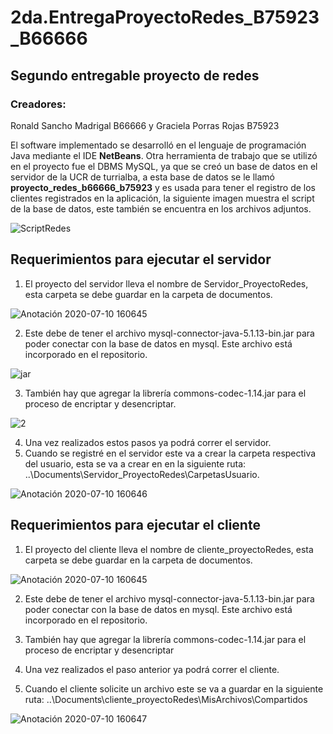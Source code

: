 # 2da.EntregaProyectoRedes_B75923_B66666

## Segundo entregable proyecto de redes


### Creadores: 
Ronald Sancho Madrigal B66666 y Graciela Porras Rojas B75923

El software implementado se desarrolló en el lenguaje de programación Java mediante el IDE **NetBeans**. Otra herramienta de trabajo que se utilizó en el proyecto fue el DBMS MySQL, ya que se creó un base de datos en el servidor de la UCR de turrialba, a esta base de datos se le llamó **proyecto_redes_b66666_b75923**
y es usada para tener el registro de los clientes registrados en la aplicación, la siguiente imagen muestra el script de la base de datos, este también se encuentra en los archivos adjuntos.

![ScriptRedes](https://user-images.githubusercontent.com/43789304/87208022-b25f6500-c2ca-11ea-9168-edc0f8b3b7ce.png)


## Requerimientos para ejecutar el servidor
1. El proyecto del servidor lleva el nombre de Servidor_ProyectoRedes, esta carpeta se debe guardar en la carpeta de documentos. 

![Anotación 2020-07-10 160645](https://user-images.githubusercontent.com/43789304/87206983-0ae13300-c2c8-11ea-9953-a5a78f867981.png)


2. Este debe de tener el archivo mysql-connector-java-5.1.13-bin.jar para poder conectar con la base de datos en mysql. Este archivo está incorporado en el repositorio.

![jar](https://user-images.githubusercontent.com/37557490/87209084-f30cad80-c2cd-11ea-94b7-e608dfbd376c.png)

3. También hay que agregar la librería commons-codec-1.14.jar para el proceso de encriptar y desencriptar.

![2](https://user-images.githubusercontent.com/37557490/87208855-2dc21600-c2cd-11ea-860e-579be3d0be19.png)

4. Una vez realizados estos pasos ya podrá correr el servidor.
5. Cuando se registré en el servidor este va a crear la carpeta respectiva del usuario, esta se va a crear en en la siguiente ruta: ..\Documents\Servidor_ProyectoRedes\CarpetasUsuario.

![Anotación 2020-07-10 160646](https://user-images.githubusercontent.com/43789304/87207504-46303180-c2c9-11ea-9dda-4b9b96990422.png)

## Requerimientos para ejecutar el cliente
1. El proyecto del cliente lleva el nombre de cliente_proyectoRedes, esta carpeta se debe guardar en la carpeta de documentos.

![Anotación 2020-07-10 160645](https://user-images.githubusercontent.com/43789304/87206983-0ae13300-c2c8-11ea-9953-a5a78f867981.png)


2. Este debe de tener el archivo mysql-connector-java-5.1.13-bin.jar para poder conectar con la base de datos en mysql. Este archivo está incorporado en el repositorio.
3. También hay que agregar la librería commons-codec-1.14.jar para el proceso de encriptar y desencriptar


4. Una vez realizados el paso anterior ya podrá correr el cliente.
5. Cuando el cliente solicite un archivo este se va a guardar en la siguiente ruta: ..\Documents\cliente_proyectoRedes\MisArchivos\Compartidos

![Anotación 2020-07-10 160647](https://user-images.githubusercontent.com/43789304/87207717-d53d4980-c2c9-11ea-9e3d-d4714a026e2e.png)

